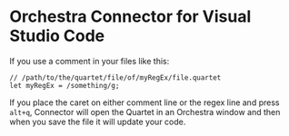 
# Orchestra Connector for Visual Studio Code

If you use a comment in your files like this:
```
// /path/to/the/quartet/file/of/myRegEx/file.quartet
let myRegEx = /something/g;
```
If you place the caret on either comment line or the regex line and press `alt+q`, Connector will open the Quartet in an Orchestra window and then when you save the file it will update your code.